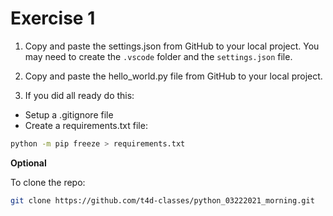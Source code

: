 # Exercise 1

1. Copy and paste the settings.json from GitHub to your local project. You may need to create the `.vscode` folder and the `settings.json` file.

2. Copy and paste the hello_world.py file from GitHub to your local project.

3. If you did all ready do this:

- Setup a .gitignore file
- Create a requirements.txt file:

```bash
python -m pip freeze > requirements.txt
```

**Optional**

To clone the repo:

```bash
git clone https://github.com/t4d-classes/python_03222021_morning.git
```